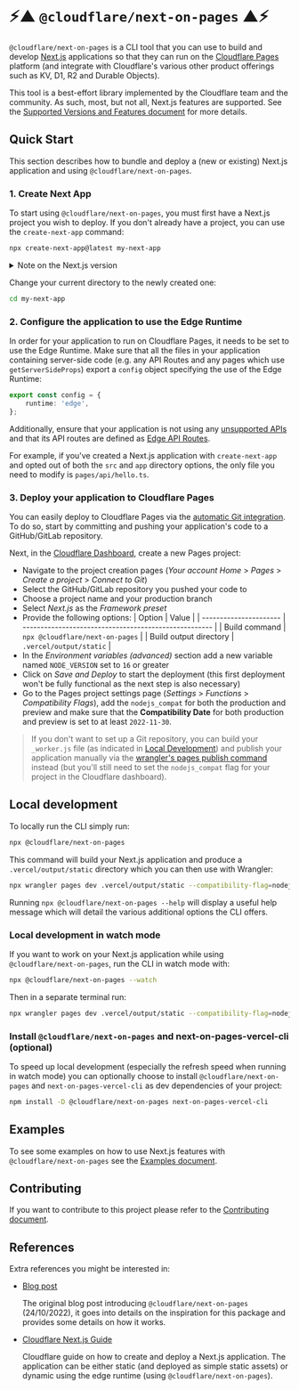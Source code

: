 # ⚡▲ `@cloudflare/next-on-pages` ▲⚡

`@cloudflare/next-on-pages` is a CLI tool that you can use to build and develop [Next.js](https://nextjs.org/) applications so that they can run on the [Cloudflare Pages](https://pages.cloudflare.com/) platform (and integrate with Cloudflare's various other product offerings such as KV, D1, R2 and Durable Objects).

This tool is a best-effort library implemented by the Cloudflare team and the community. As such, most, but not all, Next.js features are supported. See the [Supported Versions and Features document](./docs/supported.md) for more details.

## Quick Start

This section describes how to bundle and deploy a (new or existing) Next.js application and using `@cloudflare/next-on-pages`.

### 1. Create Next App

To start using `@cloudflare/next-on-pages`, you must first have a Next.js project you wish to deploy. If you don't already have a project, you can use the `create-next-app` command:

```sh
npx create-next-app@latest my-next-app
```

<details>

<summary>Note on the Next.js version</summary>

We have confirmed support for to the current version of Next.js, at the time of writing, `13.2.4`. Although we'll endeavor to keep support for newer versions, we cannot guarantee that we'll always be up-to-date with the latest version. If you experience any problems with `@cloudflare/next-on-pages`, you may wish to try pinning to `13.2.4` while we work on supporting any recent breaking changes.

</details>

&NewLine;

Change your current directory to the newly created one:

```sh
cd my-next-app
```

### 2. Configure the application to use the Edge Runtime

In order for your application to run on Cloudflare Pages, it needs to be set to use the Edge Runtime. Make sure that all the files in your application containing server-side code (e.g. any API Routes and any pages which use `getServerSideProps`) export a `config` object specifying the use of the Edge Runtime:

```ts
export const config = {
	runtime: 'edge',
};
```

Additionally, ensure that your application is not using any [unsupported APIs](https://nextjs.org/docs/api-reference/edge-runtime#unsupported-apis) and that its API routes are defined as [Edge API Routes](https://nextjs.org/docs/api-routes/edge-api-routes).

For example, if you've created a Next.js application with `create-next-app` and opted out of both the `src` and `app` directory options, the only file you need to modify is `pages/api/hello.ts`.

### 3. Deploy your application to Cloudflare Pages

You can easily deploy to Cloudflare Pages via the [automatic Git integration](https://developers.cloudflare.com/pages/platform/git-integration/). To do so, start by committing and pushing your application's code to a GitHub/GitLab repository.

Next, in the [Cloudflare Dashboard](https://dash.cloudflare.com/?to=/:account/pages), create a new Pages project:

- Navigate to the project creation pages (_Your account Home_ > _Pages_ > _Create a project_ > _Connect to Git_)
- Select the GitHub/GitLab repository you pushed your code to
- Choose a project name and your production branch
- Select _Next.js_ as the _Framework preset_
- Provide the following options:
  | Option | Value |
  | ---------------------- | ----------------------------------------------------- |
  | Build command | `npx @cloudflare/next-on-pages` |
  | Build output directory | `.vercel/output/static` |
- In the _Environment variables (advanced)_ section add a new variable named `NODE_VERSION` set to `16` or greater
- Click on _Save and Deploy_ to start the deployment (this first deployment won't be fully functional as the next step is also necessary)
- Go to the Pages project settings page (_Settings_ > _Functions_ > _Compatibility Flags_), add the `nodejs_compat` for both the production and preview and make sure that the **Compatibility Date** for both production and preview is set to at least `2022-11-30`.

> If you don't want to set up a Git repository, you can build your `_worker.js` file (as indicated in [Local Development](#local-development)) and publish your application manually via the [wrangler's pages publish command](https://developers.cloudflare.com/workers/wrangler/commands/#publish-1) instead (but you'll still need to set the `nodejs_compat` flag for your project in the Cloudflare dashboard).

## Local development

To locally run the CLI simply run:

```sh
npx @cloudflare/next-on-pages
```

This command will build your Next.js application and produce a `.vercel/output/static` directory which you can then use with Wrangler:

```sh
npx wrangler pages dev .vercel/output/static --compatibility-flag=nodejs_compat
```

Running `npx @cloudflare/next-on-pages --help` will display a useful help message which will detail the various additional options the CLI offers.

### Local development in watch mode

If you want to work on your Next.js application while using `@cloudflare/next-on-pages`, run the CLI in watch mode with:

```sh
npx @cloudflare/next-on-pages --watch
```

Then in a separate terminal run:

```sh
npx wrangler pages dev .vercel/output/static --compatibility-flag=nodejs_compat
```

### Install `@cloudflare/next-on-pages` and next-on-pages-vercel-cli (optional)

To speed up local development (especially the refresh speed when running in watch mode) you can optionally choose to install `@cloudflare/next-on-pages` and `next-on-pages-vercel-cli` as dev dependencies of your project:

```sh
npm install -D @cloudflare/next-on-pages next-on-pages-vercel-cli
```

## Examples

To see some examples on how to use Next.js features with `@cloudflare/next-on-pages` see the [Examples document](./docs/examples.md).

## Contributing

If you want to contribute to this project please refer to the [Contributing document](./docs/contributing.md).

## References

Extra references you might be interested in:

- [Blog post](https://blog.cloudflare.com/next-on-pages)

  The original blog post introducing `@cloudflare/next-on-pages` (24/10/2022), it goes into details on the inspiration for this package and provides some details on how it works.

- [Cloudflare Next.js Guide](https://developers.cloudflare.com/pages/framework-guides/deploy-a-nextjs-site/)

  Cloudflare guide on how to create and deploy a Next.js application. The application can be either static (and deployed as simple static assets) or dynamic using the edge runtime (using `@cloudflare/next-on-pages`).

